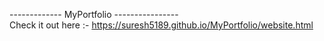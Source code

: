 ------------- MyPortfolio ---------------- </br>
Check it out here :- https://suresh5189.github.io/MyPortfolio/website.html
